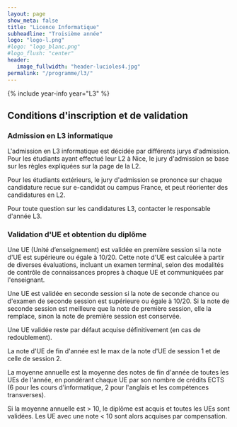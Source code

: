 ```yaml
---
layout: page
show_meta: false
title: "Licence Informatique"
subheadline: "Troisième année"
logo: "logo-l.png"
#logo: "logo_blanc.png"
#logo_flush: "center"
header:
   image_fullwidth: "header-lucioles4.jpg"
permalink: "/programme/l3/"
---
```


{% include year-info year="L3" %}

## Conditions d'inscription et de validation ##


### Admission en L3 informatique ###

L'admission en L3 informatique est décidée par différents jurys d'admission.
Pour les étudiants ayant effectué leur L2 à Nice, le jury d'admission se base sur les règles expliquées sur la page de la L2.

Pour les étudiants extérieurs, le jury d'admission se prononce sur chaque candidature recue sur e-candidat ou campus France, et peut réorienter des candidatures en L2.

Pour toute question sur les candidatures L3, contacter le responsable d'année L3.

### Validation d'UE et obtention du diplôme ###

Une UE (Unité d’enseignement) est validée en première session si la note d'UE est supérieure ou égale à 10/20. 
Cette note d'UE est calculée à partir de diverses évaluations, incluant un examen terminal, selon des modalités de 
contrôle de connaissances propres à chaque UE et communiquées par l'enseignant.

Une UE est validée en seconde session si la note de seconde chance ou d'examen de seconde session est supérieure ou égale à 10/20. Si la note de seconde session est meilleure que la note de première session, elle la remplace, sinon la note de première session est conservée.

Une UE validée reste par défaut acquise définitivement (en cas de redoublement).

La note d'UE de fin d'année est le max de la note d'UE de session 1 et de celle de session 2.

La moyenne annuelle est la moyenne des notes de fin d'année de toutes les UEs de l'année, en pondérant chaque UE par son nombre de crédits ECTS (6 pour les cours d'informatique, 2 pour l'anglais et les compétences transverses).

Si la moyenne annuelle est > 10, le diplôme est acquis et toutes les UEs sont validées. Les UE avec une note < 10 sont alors acquises par compensation.

